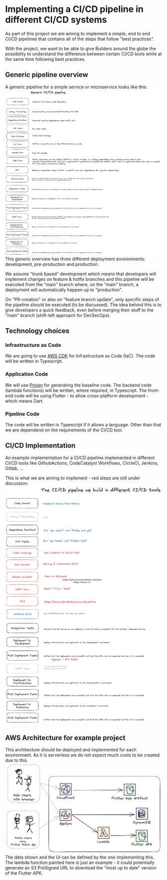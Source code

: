 # Implementing a CI/CD pipeline in different CI/CD systems
As part of this project we are aiming to implement a simple, end to end CI/CD pipelines that contains all of the steps that follow "best practices".

With the project, we want to be able to give Builders around the globe the possibility to understand the difference between certain CI/CD tools while at the same time following best practices.
## Generic pipeline overview

A generic pipeline for a simple service or microservice looks like this:
![Generic CI/CD pipeline](docs/diagrams/generic_pipeline.png)
This generic overview has three different deployment environments: development, pre-production and production.

We assume "trunk based" development which means that developers will implement changes on feature & hotfix branches and this pipeline will be executed from the "main" branch where, on the "main" branch, a deployment will automatically happen up to "production".

On "PR-creation" or also on "feature branch update", only specific steps of the pipeline should be executed (to be discussed).
The idea behind this is to give developers a quick feedback, even before merging their stuff to the "main" branch (shift-left approach for DevSecOps).

## Technology choices
### Infrastructure as Code
We are going to use [AWS CDK](https://aws.amazon.com/cdk/) for Infrastructure as Code (IaC). The code will be written in Typescript.
### Application Code
We will use [Projen](https://github.com/projen/projen) for generating the baseline code.
The backend code (lambda functions) will be written, where required, in Typescript.
The front-end code will be using Flutter - to allow cross-platform development - which means Dart.

### Pipeline Code
The code will be written in Typescript if it allows a language.
Other than that we are dependend on the requirements of the CI/CD tool.

## CI/CD Implementation
An example implementation for a CI/CD pipeline implemented in different CI/CD tools like GithubActions, CodeCatalyst Workflows, CircleCI, Jenkins, Gitlab, ...

This is what we are aiming to implement - red steps are still under discussion:
![Implementation pipeline](docs/diagrams/cicd_pipeline.png)

## AWS Architecture for example project
This architecture should be deployed and implemented for each environment.
As it is serverless we do not expect much costs to be created due to this.
![AWS Architecture](docs/diagrams/aws_architecture.png)
The data shown and the UI can be defined by the one implementing this.
The lambda function painted here is just an example - it could potentially generate an S3 PreSigned URL to download the "most up to date" version of the Flutter APK.